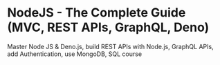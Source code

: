 # NodeJS - The Complete Guide (MVC, REST APIs, GraphQL, Deno)

Master Node JS & Deno.js, build REST APIs with Node.js, GraphQL APIs, add Authentication, use MongoDB, SQL course
